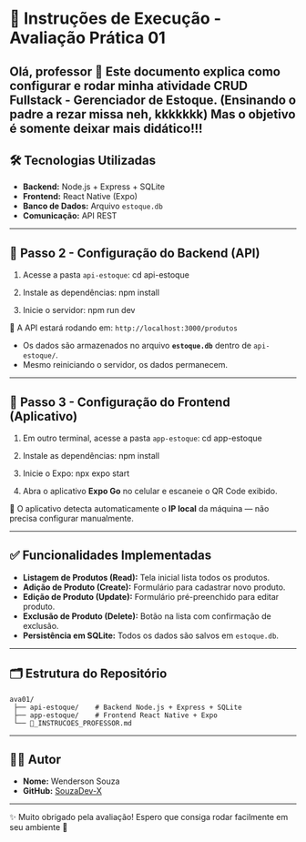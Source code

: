 # 📘 Instruções de Execução - Avaliação Prática 01

Olá, professor 👋
Este documento explica como configurar e rodar minha atividade **CRUD Fullstack - Gerenciador de Estoque**.
(Ensinando o padre a rezar missa neh, kkkkkkk)
Mas o objetivo é somente deixar mais didático!!!
---

## 🛠️ Tecnologias Utilizadas

* **Backend:** Node.js + Express + SQLite
* **Frontend:** React Native (Expo)
* **Banco de Dados:** Arquivo `estoque.db`
* **Comunicação:** API REST

---

## 🚀 Passo 2 - Configuração do Backend (API)

1. Acesse a pasta `api-estoque`:
   cd api-estoque

2. Instale as dependências:
   npm install

3. Inicie o servidor:
   npm run dev

📍 A API estará rodando em:
`http://localhost:3000/produtos`

* Os dados são armazenados no arquivo **`estoque.db`** dentro de `api-estoque/`.
* Mesmo reiniciando o servidor, os dados permanecem.

---

## 📱 Passo 3 - Configuração do Frontend (Aplicativo)

1. Em outro terminal, acesse a pasta `app-estoque`:
   cd app-estoque

2. Instale as dependências:
   npm install

3. Inicie o Expo:
   npx expo start

4. Abra o aplicativo **Expo Go** no celular e escaneie o QR Code exibido.

📍 O aplicativo detecta automaticamente o **IP local** da máquina — não precisa configurar manualmente.

---

## ✅ Funcionalidades Implementadas

* **Listagem de Produtos (Read):** Tela inicial lista todos os produtos.
* **Adição de Produto (Create):** Formulário para cadastrar novo produto.
* **Edição de Produto (Update):** Formulário pré-preenchido para editar produto.
* **Exclusão de Produto (Delete):** Botão na lista com confirmação de exclusão.
* **Persistência em SQLite:** Todos os dados são salvos em `estoque.db`.

---

## 🗂 Estrutura do Repositório

```
ava01/
 ├── api-estoque/    # Backend Node.js + Express + SQLite
 ├── app-estoque/    # Frontend React Native + Expo
 └── 📘_INSTRUCOES_PROFESSOR.md
```

---

## 👨‍💻 Autor

* **Nome:** Wenderson Souza
* **GitHub:** [SouzaDev-X](https://github.com/SouzaDev-X)

---

✨ Muito obrigado pela avaliação! Espero que consiga rodar facilmente em seu ambiente 🙏
